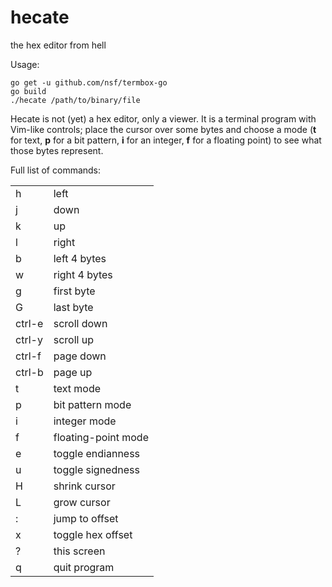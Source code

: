 # hecate
the hex editor from hell

Usage:

    go get -u github.com/nsf/termbox-go
    go build
    ./hecate /path/to/binary/file

Hecate is not (yet) a hex editor, only a viewer. It is a terminal program with
Vim-like controls; place the cursor over some bytes and choose a mode (**t**
for text, **p** for a bit pattern, **i** for an integer, **f** for a floating
point) to see what those bytes represent.

Full list of commands:

<table>
<tr><td>h</td><td>left</td></tr>
<tr><td>j</td><td>down</td></tr>
<tr><td>k</td><td>up</td></tr>
<tr><td>l</td><td>right</td></tr>

<tr><td>b</td><td>left 4 bytes</td></tr>
<tr><td>w</td><td>right 4 bytes</td></tr>

<tr><td>g</td><td>first byte</td></tr>
<tr><td>G</td><td>last byte</td></tr>

<tr><td>ctrl-e</td><td>scroll down</td></tr>
<tr><td>ctrl-y</td><td>scroll up</td></tr>

<tr><td>ctrl-f</td><td>page down</td></tr>
<tr><td>ctrl-b</td><td>page up</td></tr>
<tr><td>t</td><td>text mode</td></tr>
<tr><td>p</td><td>bit pattern mode</td></tr>
<tr><td>i</td><td>integer mode</td></tr>
<tr><td>f</td><td>floating-point mode</td></tr>

<tr><td>e</td><td>toggle endianness</td></tr>
<tr><td>u</td><td>toggle signedness</td></tr>

<tr><td>H</td><td>shrink cursor</td></tr>
<tr><td>L</td><td>grow cursor</td></tr>

<tr><td>:</td><td>jump to offset</td></tr>
<tr><td>x</td><td>toggle hex offset</td></tr>

<tr><td>?</td><td>this screen</td></tr>
<tr><td>q</td><td>quit program</td></tr>
</table>
